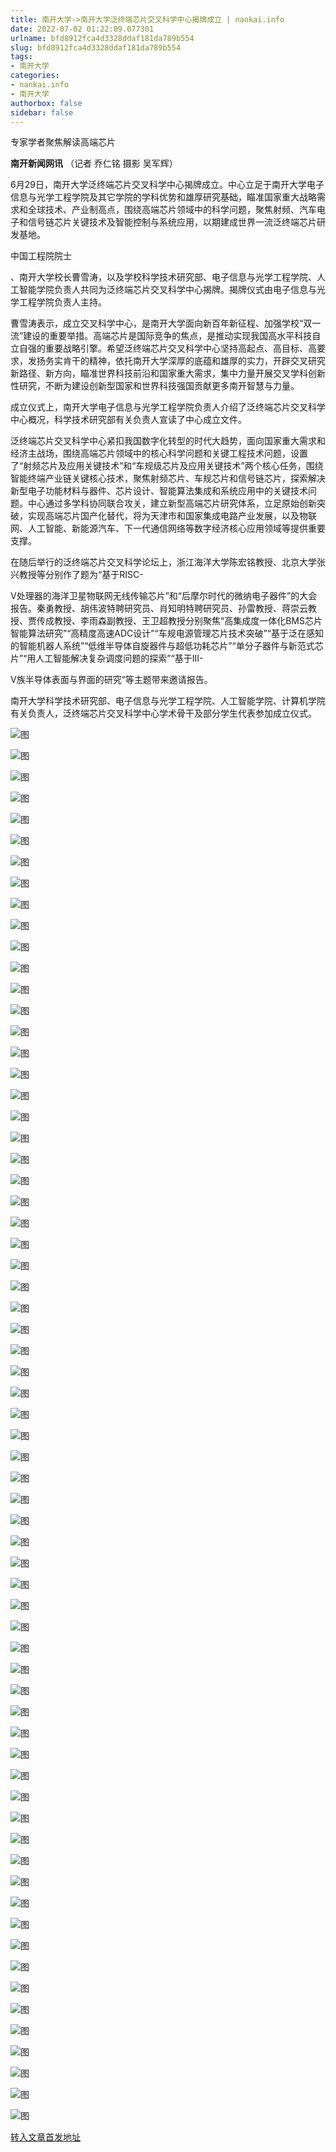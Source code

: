 ```yaml
---
title: 南开大学->南开大学泛终端芯片交叉科学中心揭牌成立 | nankai.info
date: 2022-07-02 01:22:09.077301
urlname: bfd8912fca4d3328ddaf181da789b554
slug: bfd8912fca4d3328ddaf181da789b554
tags: 
- 南开大学
categories:
- nankai.info
- 南开大学
authorbox: false
sidebar: false
---
```

专家学者聚焦解读高端芯片

**南开新闻网讯** （记者 乔仁铭 摄影 吴军辉）

6月29日，南开大学泛终端芯片交叉科学中心揭牌成立。中心立足于南开大学电子信息与光学工程学院及其它学院的学科优势和雄厚研究基础，瞄准国家重大战略需求和全球技术、产业制高点，围绕高端芯片领域中的科学问题，聚焦射频、汽车电子和信号链芯片关键技术及智能控制与系统应用，以期建成世界一流泛终端芯片研发基地。

中国工程院院士
<!--more-->
、南开大学校长曹雪涛，以及学校科学技术研究部、电子信息与光学工程学院、人工智能学院负责人共同为泛终端芯片交叉科学中心揭牌。揭牌仪式由电子信息与光学工程学院负责人主持。

曹雪涛表示，成立交叉科学中心，是南开大学面向新百年新征程、加强学校“双一流”建设的重要举措。高端芯片是国际竞争的焦点，是推动实现我国高水平科技自立自强的重要战略引擎。希望泛终端芯片交叉科学中心坚持高起点、高目标、高要求，发扬务实肯干的精神，依托南开大学深厚的底蕴和雄厚的实力，开辟交叉研究新路径、新方向，瞄准世界科技前沿和国家重大需求，集中力量开展交叉学科创新性研究，不断为建设创新型国家和世界科技强国贡献更多南开智慧与力量。

成立仪式上，南开大学电子信息与光学工程学院负责人介绍了泛终端芯片交叉科学中心概况，科学技术研究部有关负责人宣读了中心成立文件。

泛终端芯片交叉科学中心紧扣我国数字化转型的时代大趋势，面向国家重大需求和经济主战场，围绕高端芯片领域中的核心科学问题和关键工程技术问题，设置了“射频芯片及应用关键技术”和“车规级芯片及应用关键技术”两个核心任务，围绕智能终端产业链关键核心技术，聚焦射频芯片、车规芯片和信号链芯片，探索解决新型电子功能材料与器件、芯片设计、智能算法集成和系统应用中的关键技术问题。中心通过多学科协同联合攻关，建立新型高端芯片研究体系，立足原始创新突破，实现高端芯片国产化替代，将为天津市和国家集成电路产业发展，以及物联网、人工智能、新能源汽车、下一代通信网络等数字经济核心应用领域等提供重要支撑。

在随后举行的泛终端芯片交叉科学论坛上，浙江海洋大学陈宏铭教授、北京大学张兴教授等分别作了题为“基于RISC-

V处理器的海洋卫星物联网无线传输芯片”和“后摩尔时代的微纳电子器件”的大会报告。秦勇教授、胡伟波特聘研究员、肖知明特聘研究员、孙雷教授、蒋崇云教授、贾传成教授、李雨森副教授、王卫超教授分别聚焦“高集成度一体化BMS芯片智能算法研究”“高精度高速ADC设计”“车规电源管理芯片技术突破”“基于泛在感知的智能机器人系统”“低维半导体自旋器件与超低功耗芯片”“单分子器件与新范式芯片”“用人工智能解决复杂调度问题的探索”“基于III-

V族半导体表面与界面的研究”等主题带来邀请报告。

南开大学科学技术研究部、电子信息与光学工程学院、人工智能学院、计算机学院有关负责人，泛终端芯片交叉科学中心学术骨干及部分学生代表参加成立仪式。

![图](http://news.nankai.edu.cn/ywsd/system/2022/06/29/g)

![图](http://news.nankai.edu.cn/ywsd/system/2022/06/29/p)

![图](http://news.nankai.edu.cn/ywsd/system/2022/06/29/j)

![图](http://news.nankai.edu.cn/ywsd/system/2022/06/29/)

![图](http://news.nankai.edu.cn/ywsd/system/2022/06/29/7)

![图](http://news.nankai.edu.cn/ywsd/system/2022/06/29/6)

![图](http://news.nankai.edu.cn/ywsd/system/2022/06/29/c)

![图](http://news.nankai.edu.cn/ywsd/system/2022/06/29/b)

![图](http://news.nankai.edu.cn/ywsd/system/2022/06/29/c)

![图](http://news.nankai.edu.cn/ywsd/system/2022/06/29/f)

![图](http://news.nankai.edu.cn/ywsd/system/2022/06/29/f)

![图](http://news.nankai.edu.cn/ywsd/system/2022/06/29/6)

![图](http://news.nankai.edu.cn/ywsd/system/2022/06/29/_)

![图](http://news.nankai.edu.cn/ywsd/system/2022/06/29/6)

![图](http://news.nankai.edu.cn/ywsd/system/2022/06/29/4)

![图](http://news.nankai.edu.cn/ywsd/system/2022/06/29/5)

![图](http://news.nankai.edu.cn/ywsd/system/2022/06/29/6)

![图](http://news.nankai.edu.cn/ywsd/system/2022/06/29/4)

![图](http://news.nankai.edu.cn/ywsd/system/2022/06/29/0)

![图](http://news.nankai.edu.cn/ywsd/system/2022/06/29/0)

![图](http://news.nankai.edu.cn/ywsd/system/2022/06/29/0)

![图](http://news.nankai.edu.cn/ywsd/system/2022/06/29/3)

![图](http://news.nankai.edu.cn/ywsd/system/2022/06/29/0)

![图](http://news.nankai.edu.cn/ywsd/system/2022/06/29/0)

![图](http://news.nankai.edu.cn/)

![图](http://news.nankai.edu.cn/ywsd/system/2022/06/29/5)

![图](http://news.nankai.edu.cn/ywsd/system/2022/06/29/6)

![图](http://news.nankai.edu.cn/ywsd/system/2022/06/29/4)

![图](http://news.nankai.edu.cn/)

![图](http://news.nankai.edu.cn/ywsd/system/2022/06/29/0)

![图](http://news.nankai.edu.cn/ywsd/system/2022/06/29/0)

![图](http://news.nankai.edu.cn/ywsd/system/2022/06/29/0)

![图](http://news.nankai.edu.cn/)

![图](http://news.nankai.edu.cn/ywsd/system/2022/06/29/3)

![图](http://news.nankai.edu.cn/ywsd/system/2022/06/29/0)

![图](http://news.nankai.edu.cn/ywsd/system/2022/06/29/0)

![图](http://news.nankai.edu.cn/)

![图](http://news.nankai.edu.cn/ywsd/system/2022/06/29/c)

![图](http://news.nankai.edu.cn/ywsd/system/2022/06/29/i)

![图](http://news.nankai.edu.cn/ywsd/system/2022/06/29/p)

![图](http://news.nankai.edu.cn/)

![图](http://news.nankai.edu.cn/ywsd/system/2022/06/29/n)

![图](http://news.nankai.edu.cn/ywsd/system/2022/06/29/c)

![图](http://news.nankai.edu.cn/ywsd/system/2022/06/29/)

![图](http://news.nankai.edu.cn/ywsd/system/2022/06/29/u)

![图](http://news.nankai.edu.cn/ywsd/system/2022/06/29/d)

![图](http://news.nankai.edu.cn/ywsd/system/2022/06/29/e)

![图](http://news.nankai.edu.cn/ywsd/system/2022/06/29/)

![图](http://news.nankai.edu.cn/ywsd/system/2022/06/29/i)

![图](http://news.nankai.edu.cn/ywsd/system/2022/06/29/a)

![图](http://news.nankai.edu.cn/ywsd/system/2022/06/29/k)

![图](http://news.nankai.edu.cn/ywsd/system/2022/06/29/n)

![图](http://news.nankai.edu.cn/ywsd/system/2022/06/29/a)

![图](http://news.nankai.edu.cn/ywsd/system/2022/06/29/n)

![图](http://news.nankai.edu.cn/ywsd/system/2022/06/29/)

![图](http://news.nankai.edu.cn/ywsd/system/2022/06/29/s)

![图](http://news.nankai.edu.cn/ywsd/system/2022/06/29/w)

![图](http://news.nankai.edu.cn/ywsd/system/2022/06/29/e)

![图](http://news.nankai.edu.cn/ywsd/system/2022/06/29/n)

![图](http://news.nankai.edu.cn/)

![图](http://news.nankai.edu.cn/)

![图](http://news.nankai.edu.cn/ywsd/system/2022/06/29/:)

![图](http://news.nankai.edu.cn/ywsd/system/2022/06/29/p)

![图](http://news.nankai.edu.cn/ywsd/system/2022/06/29/t)

![图](http://news.nankai.edu.cn/ywsd/system/2022/06/29/t)

![图](http://news.nankai.edu.cn/ywsd/system/2022/06/29/h)

[转入文章首发地址](http://news.nankai.edu.cn/ywsd/system/2022/06/29/030051898.shtml)